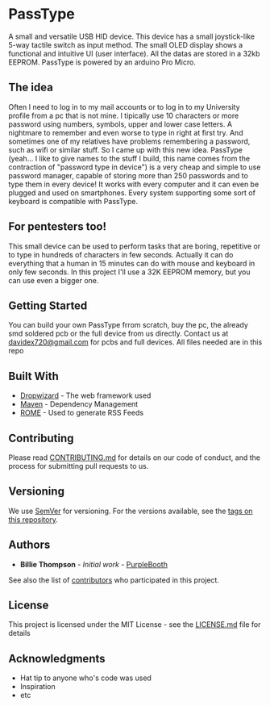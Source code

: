 # PassType

A small and versatile USB HID device. This device has a small joystick-like 5-way tactile switch as input method. The small OLED display shows a functional and intuitive UI (user interface). All the datas are stored in a 32kb EEPROM. PassType is powered by an arduino Pro Micro. 


## The idea

Often I need to log in to my mail accounts or to log in to my University profile from a pc that is not mine. I tipically use 10 characters or more password using numbers, symbols, upper and lower case letters. A nightmare to remember and even worse to type in right at first try. And sometimes one of my relatives have problems remembering a password, such as wifi or similar stuff. So I came up with this new idea. PassType (yeah... I like to give names to the stuff I build, this name comes from the contraction of "password type in device") is a very cheap and simple to use password manager, capable of storing more than 250 passwords and to type them in every device! It works with every computer and it can even be plugged and used on smartphones. Every system supporting some sort of keyboard is compatible with PassType.

## For pentesters too!

This small device can be used to perform tasks that are boring, repetitive or to type in hundreds of characters in few seconds. Actually it can do everything that a human in 15 minutes can do with mouse and keyboard in only few seconds. In this project I'll use a 32K EEPROM memory, but you can use even a bigger one.

## Getting Started

You can build your own PassType frrom scratch, buy the pc, the already smd soldered pcb or the full device from us directly.
Contact us at davidex720@gmail.com for pcbs and full devices. All files needed are in this repo





## Built With

* [Dropwizard](http://www.dropwizard.io/1.0.2/docs/) - The web framework used
* [Maven](https://maven.apache.org/) - Dependency Management
* [ROME](https://rometools.github.io/rome/) - Used to generate RSS Feeds

## Contributing

Please read [CONTRIBUTING.md](https://gist.github.com/PurpleBooth/b24679402957c63ec426) for details on our code of conduct, and the process for submitting pull requests to us.

## Versioning

We use [SemVer](http://semver.org/) for versioning. For the versions available, see the [tags on this repository](https://github.com/your/project/tags). 

## Authors

* **Billie Thompson** - *Initial work* - [PurpleBooth](https://github.com/PurpleBooth)

See also the list of [contributors](https://github.com/your/project/contributors) who participated in this project.

## License

This project is licensed under the MIT License - see the [LICENSE.md](LICENSE.md) file for details

## Acknowledgments

* Hat tip to anyone who's code was used
* Inspiration
* etc
